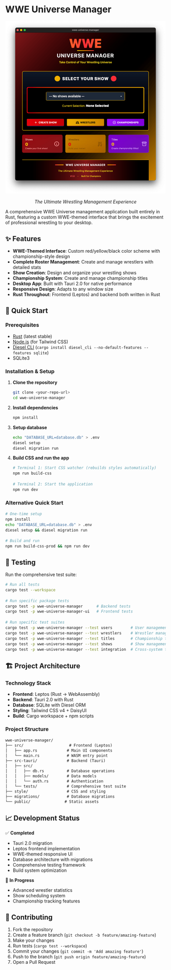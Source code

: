 # WWE Universe Manager

<div align="center">
  <img src="Example.png" alt="WWE Universe Manager Interface" width="800" />

  <p><em>The Ultimate Wrestling Management Experience</em></p>
</div>

A comprehensive WWE Universe management application built entirely in Rust, featuring a custom WWE-themed interface that brings the excitement of professional wrestling to your desktop.

## ✨ Features

- **WWE-Themed Interface**: Custom red/yellow/black color scheme with championship-style design
- **Complete Roster Management**: Create and manage wrestlers with detailed stats
- **Show Creation**: Design and organize your wrestling shows
- **Championship System**: Create and manage championship titles
- **Desktop App**: Built with Tauri 2.0 for native performance
- **Responsive Design**: Adapts to any window size
- **Rust Throughout**: Frontend (Leptos) and backend both written in Rust

## 🚀 Quick Start

### Prerequisites
- [Rust](https://rustup.rs/) (latest stable)
- [Node.js](https://nodejs.org/) (for Tailwind CSS)
- [Diesel CLI](https://diesel.rs/guides/getting-started) (`cargo install diesel_cli --no-default-features --features sqlite`)
- SQLite3

### Installation & Setup

1. **Clone the repository**
   ```bash
   git clone <your-repo-url>
   cd wwe-universe-manager
   ```

2. **Install dependencies**
   ```bash
   npm install
   ```

3. **Setup database**
   ```bash
   echo "DATABASE_URL=database.db" > .env
   diesel setup
   diesel migration run
   ```

4. **Build CSS and run the app**
   ```bash
   # Terminal 1: Start CSS watcher (rebuilds styles automatically)
   npm run build-css

   # Terminal 2: Start the application
   npm run dev
   ```

### Alternative Quick Start
```bash
# One-time setup
npm install
echo "DATABASE_URL=database.db" > .env
diesel setup && diesel migration run

# Build and run
npm run build-css-prod && npm run dev
```

## 🧪 Testing

Run the comprehensive test suite:

```bash
# Run all tests
cargo test --workspace

# Run specific package tests
cargo test -p wwe-universe-manager      # Backend tests
cargo test -p wwe-universe-manager-ui   # Frontend tests

# Run specific test suites
cargo test -p wwe-universe-manager --test users        # User management tests
cargo test -p wwe-universe-manager --test wrestlers    # Wrestler management tests
cargo test -p wwe-universe-manager --test titles       # Championship tests
cargo test -p wwe-universe-manager --test shows        # Show management tests
cargo test -p wwe-universe-manager --test integration  # Cross-system tests
```

## 🏗️ Project Architecture

### Technology Stack
- **Frontend**: Leptos (Rust → WebAssembly)
- **Backend**: Tauri 2.0 with Rust
- **Database**: SQLite with Diesel ORM
- **Styling**: Tailwind CSS v4 + DaisyUI
- **Build**: Cargo workspace + npm scripts

### Project Structure
```
wwe-universe-manager/
├── src/                    # Frontend (Leptos)
│   ├── app.rs             # Main UI components
│   └── main.rs            # WASM entry point
├── src-tauri/             # Backend (Tauri)
│   ├── src/
│   │   ├── db.rs          # Database operations
│   │   ├── models/        # Data models
│   │   └── auth.rs        # Authentication
│   └── tests/             # Comprehensive test suite
├── style/                 # CSS and styling
├── migrations/            # Database migrations
└── public/               # Static assets
```

## 📈 Development Status

✅ **Completed**
- Tauri 2.0 migration
- Leptos frontend implementation
- WWE-themed responsive UI
- Database architecture with migrations
- Comprehensive testing framework
- Build system optimization

🔄 **In Progress**
- Advanced wrestler statistics
- Show scheduling system
- Championship tracking features

## 🤝 Contributing

1. Fork the repository
2. Create a feature branch (`git checkout -b feature/amazing-feature`)
3. Make your changes
4. Run tests (`cargo test --workspace`)
5. Commit your changes (`git commit -m 'Add amazing feature'`)
6. Push to the branch (`git push origin feature/amazing-feature`)
7. Open a Pull Request
